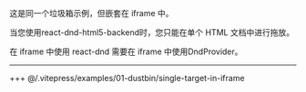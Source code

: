 
这是同一个垃圾箱示例，但嵌套在 iframe 中。

当您使用react-dnd-html5-backend时，您只能在单个 HTML 文档中进行拖放。

在 iframe 中使用 react-dnd 需要在 iframe 中使用DndProvider。

---

+++ @/.vitepress/examples/01-dustbin/single-target-in-iframe
